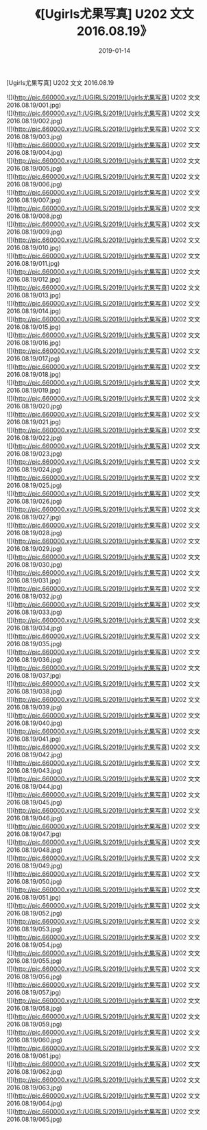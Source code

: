 ﻿---
layout: post
title:  《[Ugirls尤果写真] U202 文文 2016.08.19》
date:   2019-01-14
img: http://pic.660000.xyz/1:/UGIRLS/2019/[Ugirls尤果写真] U202 文文 2016.08.19/000.jpg
categories: [美女, 清纯, 唯美]
---

[Ugirls尤果写真] U202 文文 2016.08.19

 ![](http://pic.660000.xyz/1:/UGIRLS/2019/[Ugirls尤果写真] U202 文文 2016.08.19/001.jpg) <br>![](http://pic.660000.xyz/1:/UGIRLS/2019/[Ugirls尤果写真] U202 文文 2016.08.19/002.jpg) <br>![](http://pic.660000.xyz/1:/UGIRLS/2019/[Ugirls尤果写真] U202 文文 2016.08.19/003.jpg) <br>![](http://pic.660000.xyz/1:/UGIRLS/2019/[Ugirls尤果写真] U202 文文 2016.08.19/004.jpg) <br>![](http://pic.660000.xyz/1:/UGIRLS/2019/[Ugirls尤果写真] U202 文文 2016.08.19/005.jpg) <br>![](http://pic.660000.xyz/1:/UGIRLS/2019/[Ugirls尤果写真] U202 文文 2016.08.19/006.jpg) <br>![](http://pic.660000.xyz/1:/UGIRLS/2019/[Ugirls尤果写真] U202 文文 2016.08.19/007.jpg) <br>![](http://pic.660000.xyz/1:/UGIRLS/2019/[Ugirls尤果写真] U202 文文 2016.08.19/008.jpg) <br>![](http://pic.660000.xyz/1:/UGIRLS/2019/[Ugirls尤果写真] U202 文文 2016.08.19/009.jpg) <br>![](http://pic.660000.xyz/1:/UGIRLS/2019/[Ugirls尤果写真] U202 文文 2016.08.19/010.jpg) <br>![](http://pic.660000.xyz/1:/UGIRLS/2019/[Ugirls尤果写真] U202 文文 2016.08.19/011.jpg) <br>![](http://pic.660000.xyz/1:/UGIRLS/2019/[Ugirls尤果写真] U202 文文 2016.08.19/012.jpg) <br>![](http://pic.660000.xyz/1:/UGIRLS/2019/[Ugirls尤果写真] U202 文文 2016.08.19/013.jpg) <br>![](http://pic.660000.xyz/1:/UGIRLS/2019/[Ugirls尤果写真] U202 文文 2016.08.19/014.jpg) <br>![](http://pic.660000.xyz/1:/UGIRLS/2019/[Ugirls尤果写真] U202 文文 2016.08.19/015.jpg) <br>![](http://pic.660000.xyz/1:/UGIRLS/2019/[Ugirls尤果写真] U202 文文 2016.08.19/016.jpg) <br>![](http://pic.660000.xyz/1:/UGIRLS/2019/[Ugirls尤果写真] U202 文文 2016.08.19/017.jpg) <br>![](http://pic.660000.xyz/1:/UGIRLS/2019/[Ugirls尤果写真] U202 文文 2016.08.19/018.jpg) <br>![](http://pic.660000.xyz/1:/UGIRLS/2019/[Ugirls尤果写真] U202 文文 2016.08.19/019.jpg) <br>![](http://pic.660000.xyz/1:/UGIRLS/2019/[Ugirls尤果写真] U202 文文 2016.08.19/020.jpg) <br>![](http://pic.660000.xyz/1:/UGIRLS/2019/[Ugirls尤果写真] U202 文文 2016.08.19/021.jpg) <br>![](http://pic.660000.xyz/1:/UGIRLS/2019/[Ugirls尤果写真] U202 文文 2016.08.19/022.jpg) <br>![](http://pic.660000.xyz/1:/UGIRLS/2019/[Ugirls尤果写真] U202 文文 2016.08.19/023.jpg) <br>![](http://pic.660000.xyz/1:/UGIRLS/2019/[Ugirls尤果写真] U202 文文 2016.08.19/024.jpg) <br>![](http://pic.660000.xyz/1:/UGIRLS/2019/[Ugirls尤果写真] U202 文文 2016.08.19/025.jpg) <br>![](http://pic.660000.xyz/1:/UGIRLS/2019/[Ugirls尤果写真] U202 文文 2016.08.19/026.jpg) <br>![](http://pic.660000.xyz/1:/UGIRLS/2019/[Ugirls尤果写真] U202 文文 2016.08.19/027.jpg) <br>![](http://pic.660000.xyz/1:/UGIRLS/2019/[Ugirls尤果写真] U202 文文 2016.08.19/028.jpg) <br>![](http://pic.660000.xyz/1:/UGIRLS/2019/[Ugirls尤果写真] U202 文文 2016.08.19/029.jpg) <br>![](http://pic.660000.xyz/1:/UGIRLS/2019/[Ugirls尤果写真] U202 文文 2016.08.19/030.jpg) <br>![](http://pic.660000.xyz/1:/UGIRLS/2019/[Ugirls尤果写真] U202 文文 2016.08.19/031.jpg) <br>![](http://pic.660000.xyz/1:/UGIRLS/2019/[Ugirls尤果写真] U202 文文 2016.08.19/032.jpg) <br>![](http://pic.660000.xyz/1:/UGIRLS/2019/[Ugirls尤果写真] U202 文文 2016.08.19/033.jpg) <br>![](http://pic.660000.xyz/1:/UGIRLS/2019/[Ugirls尤果写真] U202 文文 2016.08.19/034.jpg) <br>![](http://pic.660000.xyz/1:/UGIRLS/2019/[Ugirls尤果写真] U202 文文 2016.08.19/035.jpg) <br>![](http://pic.660000.xyz/1:/UGIRLS/2019/[Ugirls尤果写真] U202 文文 2016.08.19/036.jpg) <br>![](http://pic.660000.xyz/1:/UGIRLS/2019/[Ugirls尤果写真] U202 文文 2016.08.19/037.jpg) <br>![](http://pic.660000.xyz/1:/UGIRLS/2019/[Ugirls尤果写真] U202 文文 2016.08.19/038.jpg) <br>![](http://pic.660000.xyz/1:/UGIRLS/2019/[Ugirls尤果写真] U202 文文 2016.08.19/039.jpg) <br>![](http://pic.660000.xyz/1:/UGIRLS/2019/[Ugirls尤果写真] U202 文文 2016.08.19/040.jpg) <br>![](http://pic.660000.xyz/1:/UGIRLS/2019/[Ugirls尤果写真] U202 文文 2016.08.19/041.jpg) <br>![](http://pic.660000.xyz/1:/UGIRLS/2019/[Ugirls尤果写真] U202 文文 2016.08.19/042.jpg) <br>![](http://pic.660000.xyz/1:/UGIRLS/2019/[Ugirls尤果写真] U202 文文 2016.08.19/043.jpg) <br>![](http://pic.660000.xyz/1:/UGIRLS/2019/[Ugirls尤果写真] U202 文文 2016.08.19/044.jpg) <br>![](http://pic.660000.xyz/1:/UGIRLS/2019/[Ugirls尤果写真] U202 文文 2016.08.19/045.jpg) <br>![](http://pic.660000.xyz/1:/UGIRLS/2019/[Ugirls尤果写真] U202 文文 2016.08.19/046.jpg) <br>![](http://pic.660000.xyz/1:/UGIRLS/2019/[Ugirls尤果写真] U202 文文 2016.08.19/047.jpg) <br>![](http://pic.660000.xyz/1:/UGIRLS/2019/[Ugirls尤果写真] U202 文文 2016.08.19/048.jpg) <br>![](http://pic.660000.xyz/1:/UGIRLS/2019/[Ugirls尤果写真] U202 文文 2016.08.19/049.jpg) <br>![](http://pic.660000.xyz/1:/UGIRLS/2019/[Ugirls尤果写真] U202 文文 2016.08.19/050.jpg) <br>![](http://pic.660000.xyz/1:/UGIRLS/2019/[Ugirls尤果写真] U202 文文 2016.08.19/051.jpg) <br>![](http://pic.660000.xyz/1:/UGIRLS/2019/[Ugirls尤果写真] U202 文文 2016.08.19/052.jpg) <br>![](http://pic.660000.xyz/1:/UGIRLS/2019/[Ugirls尤果写真] U202 文文 2016.08.19/053.jpg) <br>![](http://pic.660000.xyz/1:/UGIRLS/2019/[Ugirls尤果写真] U202 文文 2016.08.19/054.jpg) <br>![](http://pic.660000.xyz/1:/UGIRLS/2019/[Ugirls尤果写真] U202 文文 2016.08.19/055.jpg) <br>![](http://pic.660000.xyz/1:/UGIRLS/2019/[Ugirls尤果写真] U202 文文 2016.08.19/056.jpg) <br>![](http://pic.660000.xyz/1:/UGIRLS/2019/[Ugirls尤果写真] U202 文文 2016.08.19/057.jpg) <br>![](http://pic.660000.xyz/1:/UGIRLS/2019/[Ugirls尤果写真] U202 文文 2016.08.19/058.jpg) <br>![](http://pic.660000.xyz/1:/UGIRLS/2019/[Ugirls尤果写真] U202 文文 2016.08.19/059.jpg) <br>![](http://pic.660000.xyz/1:/UGIRLS/2019/[Ugirls尤果写真] U202 文文 2016.08.19/060.jpg) <br>![](http://pic.660000.xyz/1:/UGIRLS/2019/[Ugirls尤果写真] U202 文文 2016.08.19/061.jpg) <br>![](http://pic.660000.xyz/1:/UGIRLS/2019/[Ugirls尤果写真] U202 文文 2016.08.19/062.jpg) <br>![](http://pic.660000.xyz/1:/UGIRLS/2019/[Ugirls尤果写真] U202 文文 2016.08.19/063.jpg) <br>![](http://pic.660000.xyz/1:/UGIRLS/2019/[Ugirls尤果写真] U202 文文 2016.08.19/064.jpg) <br>![](http://pic.660000.xyz/1:/UGIRLS/2019/[Ugirls尤果写真] U202 文文 2016.08.19/065.jpg) <br>